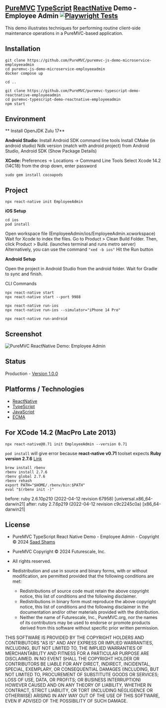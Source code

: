 ## [PureMVC](http://puremvc.github.com/) [TypeScript](https://github.com/PureMVC/puremvc-typescript-multicore-framework/wiki) [ReactNative](https://en.wikipedia.org/wiki/React_Native) Demo - Employee Admin [![Playwright Tests](https://github.com/PureMVC/puremvc-typescript-demo-employeeadmin/actions/workflows/playwright.yml/badge.svg)](https://github.com/PureMVC/puremvc-js-demo-employeeadmin/actions/workflows/playwright.yml)
This demo illustrates techniques for performing routine client-side maintenance operations in a PureMVC-based application.

## Installation
```shell
git clone https://github.com/PureMVC/puremvc-js-demo-microservice-employeeadmin
cd puremvc-js-demo-microservice-employeeadmin
docker compose up

cd ..

git clone https://github.com/PureMVC/puremvc-typescript-demo-reactnative-employeeadmin 
cd puremvc-typescript-demo-reactnative-employeeadmin 
npm start
```

## Environment

** Install OpenJDK Zulu 17**

**Android Studio:**
Install Android SDK command line tools
Install CMake (in android studio)
Ndk version (match with android project)
from Android Studio, Android SDK (Show Package Details)

**XCode:**
Preferences -> Locations -> Command Line Tools
Select Xcode 14.2 (14C18) from the drop down, enter password

`sudo gem install cocoapods`

## Project
`npx react-native init EmployeeAdmin`

**iOS Setup**
```shell
cd ios
pod install
```
Open workspace file (EmployeeAdmin/ios/EmployeeAdmin.xcworkspace)
Wait for Xcode to index the files.
Go to Product > Clean Build Folder.
Then, click Product > Build. (launches terminal and runs metro server)
Alternatively, you can use the command `"xed -b ios"`
Hit the Run button

**Android Setup**

Open the project in Android Studio from the android folder.
Wait for Gradle to sync and finish.

CLI Commands
```shell
npx react-native start  
npx react-native start --port 9988

npx react-native run-ios
npx react-native run-ios --simulator="iPhone 14 Pro"

npx react-native run-android
```

## Screenshot
![PureMVC ReactNative Demo: Employee Admin]()

## Status
Production - [Version 1.0.0](https://github.com/PureMVC/puremvc-js-demo-react-employeeadmin/blob/master/VERSION)

## Platforms / Technologies
* [ReactNative](https://en.wikipedia.org/wiki/React_Native)
* [TypeScript](https://en.wikipedia.org/wiki/TypeScript)
* [JavaScript](http://en.wikipedia.org/wiki/JavaScript)
* [ECMA](https://en.wikipedia.org/wiki/ECMAScript)

## For XCode 14.2 (MacPro Late 2013)
    npx react-native@0.71 init EmployeeAdmin --version 0.71
`pod install` will give error because
**react-native v0.71** toolset expects **Ruby version 2.7.6**
[Link](https://stackoverflow.com/questions/78099206/react-native-init-cocoapods-was-resolved)

```shell
brew install rbenv
rbenv install 2.7.6
rbenv global 2.7.6
rbenv rehash
export PATH="$HOME/.rbenv/bin:$PATH"
eval "$(rbenv init -)"
```

before: ruby 2.6.10p210 (2022-04-12 revision 67958) [universal.x86_64-darwin21]
after: ruby 2.7.6p219 (2022-04-12 revision c9c2245c0a) [x86_64-darwin21]



## License
* PureMVC TypeScript React Native Demo - Employee Admin - Copyright © 2024 [Saad Shams](https://www.linkedin.com/in/muizz)
* PureMVC Copyright © 2024 Futurescale, Inc.
* All rights reserved.

* Redistribution and use in source and binary forms, with or without modification, are permitted provided that the following conditions are met:

    * Redistributions of source code must retain the above copyright notice, this list of conditions and the following disclaimer.
    * Redistributions in binary form must reproduce the above copyright notice, this list of conditions and the following disclaimer in the documentation and/or other materials provided with the distribution.
    * Neither the name of Futurescale, Inc., PureMVC.org, nor the names of its contributors may be used to endorse or promote products derived from this software without specific prior written permission.

THIS SOFTWARE IS PROVIDED BY THE COPYRIGHT HOLDERS AND CONTRIBUTORS "AS IS" AND ANY EXPRESS OR IMPLIED WARRANTIES, INCLUDING, BUT NOT LIMITED TO, THE IMPLIED WARRANTIES OF MERCHANTABILITY AND FITNESS FOR A PARTICULAR PURPOSE ARE DISCLAIMED. IN NO EVENT SHALL THE COPYRIGHT HOLDER OR CONTRIBUTORS BE LIABLE FOR ANY DIRECT, INDIRECT, INCIDENTAL, SPECIAL, EXEMPLARY, OR CONSEQUENTIAL DAMAGES (INCLUDING, BUT NOT LIMITED TO, PROCUREMENT OF SUBSTITUTE GOODS OR SERVICES; LOSS OF USE, DATA, OR PROFITS; OR BUSINESS INTERRUPTION) HOWEVER CAUSED AND ON ANY THEORY OF LIABILITY, WHETHER IN CONTRACT, STRICT LIABILITY, OR TORT (INCLUDING NEGLIGENCE OR OTHERWISE) ARISING IN ANY WAY OUT OF THE USE OF THIS SOFTWARE, EVEN IF ADVISED OF THE POSSIBILITY OF SUCH DAMAGE.
